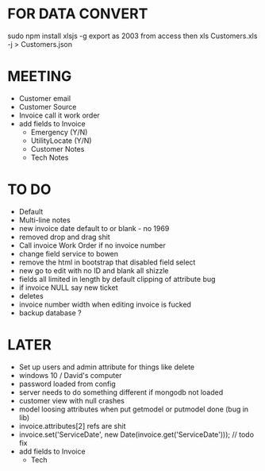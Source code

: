 FOR DATA CONVERT
===
sudo npm install xlsjs -g
export as 2003 from access then
xls Customers.xls -j > Customers.json

MEETING
===
- Customer email
- Customer Source
- Invoice call it work order
- add fields to Invoice
    - Emergency (Y/N)
    - UtilityLocate (Y/N)
    - Customer Notes
    - Tech Notes

TO DO
===
- Default
- Multi-line notes
- new invoice date default to or blank - no 1969
- removed drop and drag shit
- Call invoice Work Order if no invoice number
- change field service to bowen
- remove the html in bootstrap that disabled field select 
- new go to edit with no ID and blank all shizzle
- fields all limited in length by default clipping of attribute bug
- if invoice NULL say new ticket
- deletes
- invoice number width when editing invoice is fucked
- backup database ?

LATER
===
- Set up users and admin attribute for things like delete
- windows 10 / David's computer
- password loaded from config
- server needs to do something different if mongodb not loaded
- customer view with null crashes
- model loosing attributes when put getmodel or putmodel done (bug in lib)
- invoice.attributes[2] refs are shit
- invoice.set('ServiceDate', new Date(invoice.get('ServiceDate'))); // todo fix
- add fields to Invoice
    - Tech
